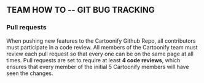 ## TEAM HOW TO -- GIT BUG TRACKING 

### Pull requests
When pushing new features to the Cartoonify Github Repo, all contributors must participate in a code review. 
All members of the Cartoonify team must review each pull request so that every one can be on the same page 
at all times. Pull requests are set to require at least **4 code reviews**, which ensures that every member of the 
initial 5 Cartoonify members will have seen the changes.
